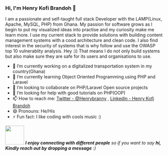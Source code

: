 ### Hi, I'm Henry Kofi Brandoh 👋
I am a passionate and self-taught full stack Developer with the LAMP(Linux, Apache, MySQL, PHP) from Ghana. My passion for software grows as I begin
to put my visualized ideas into practise and my curiosity make me learn more. I use my current stack to provide solutions with building content
management systems with a cood architecture and clean code. I also find interest in the security of systems that is why follow and use the
OWASP top 10 vulnerablity analysis. Hey :)) That means I do not only build systems but also make sure they are safe for its users and organisations
to use.

- 🔭 I’m currently working on a digitalized transportation system in my country(Ghana)
- 🌱 I’m currently learning Object Oriented Programming using PHP and Laravel
- 👯 I’m looking to collaborate on PHP/Laravel Open source projects
- 🤔 I’m looking for help with good tutorials on PHP(OOP)
- 📫 How to reach me: [Twitter - @Henrybranny](https://twitter.com/Henrybranny) , [Linkedin - Henry Kofi Brandoh](https://www.linkedin.com/in/henry-kofi-brandoh-4316b6138/)
- 😄 Pronouns: He/His
- ⚡ Fun fact: I like coding with cools music :)

<img src="https://media.giphy.com/media/LnQjpWaON8nhr21vNW/giphy.gif" width="60"> <em><b>I enjoy connecting with different people</b> so if you want to say <b>hi, Kindly reach out by dropping a message</b> :)</em>


